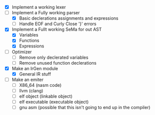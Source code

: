 - [x] Implement a working lexer
- [ ] Implement a Fully working parser
    - [x] Basic declerations assignments and expressions
    - [ ] Handle EOF and Curly Close '}' errors
- [x] Implement a Fullt working SeMa for out AST
    - [x] Variables
    - [x] Functions
    - [x] Expressions
- [ ] Optimizer
    - [ ] Remove only declerated variables
    - [ ] Remove unused function declerations
    
- [x] Make an IrGen module
    - [x] General IR stuff
- [ ] Make an emiter
    - [ ] X86_64 (nasm code)
    - [ ] llvm (clang)
    - [ ] elf object (linkable object)
    - [ ] elf executable (executable object)
    - [ ] gnu asm (possible that this isn't going to end up in the compiler)